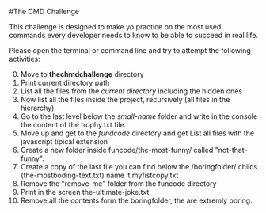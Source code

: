 #The CMD Challenge

This challenge is designed to make yo practice on the most used commands every
developer needs to know to be able to succeed in real life.

Please open the terminal or command line and try to attempt the following activities:

0. Move to **thechmdchallenge** directory
1. Print current directory path
2. List all the files from the *current directory* including the hidden ones
3. Now list all the files inside the project, recursively (all files in the hierarchy).
4. Go to the last level below the *small-name* folder and write in the console the content of the trophy.txt file.
5. Move up and get to the *fundcode* directory and get List all files with the javascript tipical extension
6. Create a new folder inside funcode/the-most-funny/ called "not-that-funny".
7. Create a copy of the last file you can find below the /boringfolder/ childs (the-mostboding-text.txt) name it myfistcopy.txt
8. Remove the "remove-me" folder from the funcode directory 
9. Print in the screen the-ultimate-joke.txt
10. Remove all the contents form the boringfolder, the are extremly boring. 